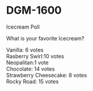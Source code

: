 # DGM-1600

Icecream Poll

What is your favorite Icecream?

Vanilla: 6 votes<br/>
Rasberry Swirl:10 votes<br/>
Neopalitan:1 vote<br/>
Chocolate: 14 votes<br/>
Strawberry Cheesecake: 8 votes<br/>
Rocky Road: 15 votes
